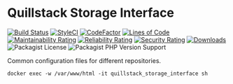 # Quillstack Storage Interface

[![Build Status](https://travis-ci.com/quillstack/storage-interface.svg?branch=main)](https://travis-ci.com/quillstack/storage-interface)
[![StyleCI](https://github.styleci.io/repos/394759071/shield?branch=main)](https://github.styleci.io/repos/394759071?branch=main)
[![CodeFactor](https://www.codefactor.io/repository/github/quillstack/storage-interface/badge)](https://www.codefactor.io/repository/github/quillstack/storage-interface)
[![Lines of Code](https://sonarcloud.io/api/project_badges/measure?project=quillstack_storage-interface&metric=ncloc)](https://sonarcloud.io/dashboard?id=quillstack_storage-interface)
[![Maintainability Rating](https://sonarcloud.io/api/project_badges/measure?project=quillstack_storage-interface&metric=sqale_rating)](https://sonarcloud.io/dashboard?id=quillstack_storage-interface)
[![Reliability Rating](https://sonarcloud.io/api/project_badges/measure?project=quillstack_storage-interface&metric=reliability_rating)](https://sonarcloud.io/dashboard?id=quillstack_storage-interface)
[![Security Rating](https://sonarcloud.io/api/project_badges/measure?project=quillstack_storage-interface&metric=security_rating)](https://sonarcloud.io/dashboard?id=quillstack_storage-interface)
[![Downloads](https://img.shields.io/packagist/dt/quillstack/storage-interface.svg)](https://packagist.org/packages/quillstack/storage-interface)
![Packagist License](https://img.shields.io/packagist/l/quillstack/storage-interface)
![Packagist PHP Version Support](https://img.shields.io/packagist/php-v/quillstack/storage-interface)

Common configuration files for different repositories.

```shell
docker exec -w /var/www/html -it quillstack_storage_interface sh
```
